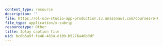 ```yaml
---
content_type: resource
description: ''
file: https://ol-ocw-studio-app-production.s3.amazonaws.com/courses/6-004-computation-structures-spring-2017/bc0b5a9ffe464834d109b5276a46b0df_zZfr7Zqfqm4.srt
file_type: application/x-subrip
resourcetype: Other
title: 3play caption file
uid: bc0b5a9f-fe46-4834-d109-b5276a46b0df
---
```

